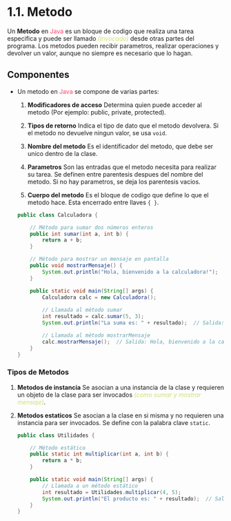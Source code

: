 # 1.1. Metodo

Un **Metodo** en <span style="color:#fe456e">Java</span> es un bloque de codigo que realiza una tarea especifica y puede ser llamado  <i style="color:#CFDE74">(Invocado)</i> desde otras partes del programa. Los metodos pueden recibir parametros, realizar operaciones y devolver un valor, aunque no siempre es necesario que lo hagan.

## Componentes 

* Un metodo en <span style="color:#fe456e">Java</span> se compone de varias partes: 

    1. **Modificadores de acceso** Determina quien puede acceder al metodo (Por ejemplo: public, private, protected).
    
    2. **Tipos de retorno** Indica el tipo de dato que el metodo devolvera. Si el metodo no devuelve ningun valor, se usa `void`.
    
    3. **Nombre del metodo** Es el identificador del metodo, que debe ser unico dentro de la clase.
    
    4. **Parametros** Son las entradas que el metodo necesita para realizar su tarea. Se definen entre parentesis despues del nombre del metodo. Si no hay parametros, se deja los parentesis vacios.
   
     5. **Cuerpo del metodo** Es el bloque de codigo que define lo que el metodo hace. Esta encerrado entre llaves `{ }`.
   
    ```java
    public class Calculadora {

        // Método para sumar dos números enteros
        public int sumar(int a, int b) {
            return a + b;
        }

        // Método para mostrar un mensaje en pantalla
        public void mostrarMensaje() {
            System.out.println("Hola, bienvenido a la calculadora!");
        }

        public static void main(String[] args) {
            Calculadora calc = new Calculadora();
        
            // Llamada al método sumar
            int resultado = calc.sumar(5, 3);
            System.out.println("La suma es: " + resultado);  // Salida: La suma es: 8

            // Llamada al método mostrarMensaje
            calc.mostrarMensaje();  // Salida: Hola, bienvenido a la calculadora!
        }
    }
    ```

### Tipos de Metodos

1. **Metodos de instancia** Se asocian a una instancia de la clase y requieren un objeto de la clase para ser invocados  <i style="color:#CFDE74">(como  sumar y mostrar mensaje)</i>.
2. **Metodos estaticos** Se asocian a la clase en si misma y no requieren una instancia para ser invocados. Se define con la palabra clave `static`.

    ```java
    public class Utilidades {
    
        // Método estático
        public static int multiplicar(int a, int b) {
            return a * b;
        }
    
        public static void main(String[] args) {
            // Llamada a un método estático
            int resultado = Utilidades.multiplicar(4, 5);
            System.out.println("El producto es: " + resultado);  // Salida: El producto es: 20
        }
    }
    ```


